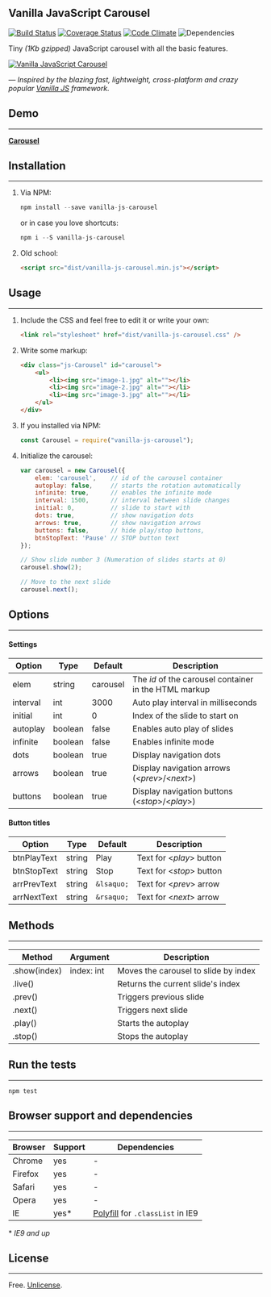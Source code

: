 Vanilla JavaScript Carousel
-------

[![Build Status](https://travis-ci.org/zoltantothcom/vanilla-js-carousel.svg?branch=master)](https://travis-ci.org/zoltantothcom/vanilla-js-carousel) [![Coverage Status](https://coveralls.io/repos/github/zoltantothcom/vanilla-js-carousel/badge.svg?branch=master)](https://coveralls.io/github/zoltantothcom/vanilla-js-carousel?branch=master) [![Code Climate](https://codeclimate.com/github/zoltantothcom/vanilla-js-carousel/badges/gpa.svg)](https://codeclimate.com/github/zoltantothcom/vanilla-js-carousel) ![Dependencies](https://img.shields.io/badge/dependencies-none-brightgreen.svg)

Tiny *(1Kb gzipped)* JavaScript carousel with all the basic features.

[![Vanilla JavaScript Carousel](https://raw.githubusercontent.com/zoltantothcom/vanilla-js-carousel/npm/carousel.jpg)](http://zoltantothcom.github.io/vanilla-js-carousel/)

*— Inspired by the blazing fast, lightweight, cross-platform and crazy popular [Vanilla JS](http://vanilla-js.com/)  framework.*


## Demo
---
[**Carousel**](http://zoltantothcom.github.io/vanilla-js-carousel "Carousel Demo")


## Installation
---
1. Via NPM:
    ```js
    npm install --save vanilla-js-carousel
    ```
    or in case you love shortcuts:
    ```js
    npm i --S vanilla-js-carousel
    ```
    
2. Old school: 
    ```html
    <script src="dist/vanilla-js-carousel.min.js"></script>
    ```


## Usage
---
1. Include the CSS and feel free to edit it or write your own:
    ```html
    <link rel="stylesheet" href="dist/vanilla-js-carousel.css" />
    ```

2. Write some markup:
    ```html
    <div class="js-Carousel" id="carousel">
        <ul>
            <li><img src="image-1.jpg" alt=""></li>
            <li><img src="image-2.jpg" alt=""></li>
            <li><img src="image-3.jpg" alt=""></li>
        </ul>
    </div>
    ```

3. If you installed via NPM:
    ```js
    const Carousel = require("vanilla-js-carousel");
    ```

4. Initialize the carousel:
    ```js
    var carousel = new Carousel({
        elem: 'carousel',    // id of the carousel container
        autoplay: false,     // starts the rotation automatically
        infinite: true,      // enables the infinite mode
        interval: 1500,      // interval between slide changes
        initial: 0,          // slide to start with
        dots: true,          // show navigation dots
        arrows: true,        // show navigation arrows
        buttons: false,      // hide play/stop buttons,
        btnStopText: 'Pause' // STOP button text
    });

    // Show slide number 3 (Numeration of slides starts at 0)
    carousel.show(2);

    // Move to the next slide
    carousel.next();
    ```


## Options
---

#### Settings
Option | Type | Default | Description
------ | ---- | ------- | -----------
elem | string | carousel | The _id_ of the carousel container in the HTML markup
interval | int  | 3000 | Auto play interval in milliseconds
initial | int | 0 | Index of the slide to start on
autoplay | boolean | false | Enables auto play of slides
infinite | boolean | false | Enables infinite mode
dots | boolean | true | Display navigation dots
arrows | boolean | true | Display navigation arrows (<*prev*>/<*next*>)
buttons | boolean | true | Display navigation buttons (<*stop*>/<*play*>)

#### Button titles
Option | Type | Default | Description
------ | ---- | ------- | -----------
btnPlayText | string | Play | Text for <*play*> button
btnStopText | string | Stop | Text for <*stop*> button
arrPrevText | string | `&lsaquo;` | Text for <*prev*> arrow
arrNextText | string | `&rsaquo;` | Text for <*next*> arrow


## Methods
---
Method | Argument | Description
------ | -------- | -----------
.show(index) | index: int | Moves the carousel to slide by index
.live() | | Returns the current slide's index
.prev() | | Triggers previous slide
.next() | | Triggers next slide
.play() | | Starts the autoplay
.stop() | | Stops the autoplay


## Run the tests
---
```
npm test
```


## Browser support and dependencies
---
Browser | Support | Dependencies
------ | -------- | -----------
Chrome | yes | -
Firefox | yes | -
Safari | yes | -
Opera | yes | -
IE | yes* | [Polyfill](//cdn.jsdelivr.net/classlist/2014.01.31/classList.min.js) for `.classList` in IE9

\* _IE9 and up_


## License
---
Free. [Unlicense](http://unlicense.org).